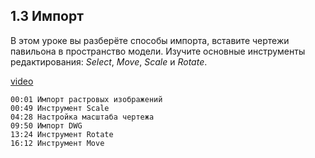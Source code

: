 ## 1.3 Импорт

В этом уроке вы разберёте способы импорта, вставите чертежи павильона в пространство модели. Изучите основные инструменты редактирования: _Select_, _Move_, _Scale_ и _Rotate_.

[video](https://player.softculture.cc/embed/online/SKC/SKC_85.27.04_L1-3_Import)

``` chapters
00:01 Импорт растровых изображений
00:49 Инструмент Scale
04:28 Настройка масштаба чертежа
09:50 Импорт DWG
13:24 Инструмент Rotate
16:12 Инструмент Move
```